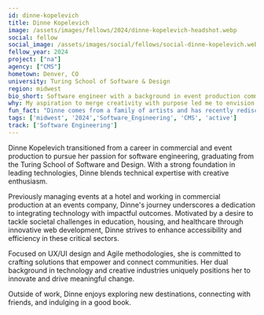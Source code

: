 ```yaml
---
id: dinne-kopelevich
title: Dinne Kopelevich
image: /assets/images/fellows/2024/dinne-kopelevich-headshot.webp
social: fellow
social_image: /assets/images/social/fellows/social-dinne-kopelevich.webp
fellow_year: 2024
project: ["na"]
agency: ["CMS"]
hometown: Denver, CO
university: Turing School of Software & Design
region: midwest
bio_short: Software engineer with a background in event production committed to crafting solutions that empower and connect communities
why: My aspiration to merge creativity with purpose led me to envision an app that blends immersive learning experiences with educational content, tailored for adults seeking continuous personal and professional growth. Joining USDC represents a compelling opportunity to unite my passions for web development and community service. Through technology, I aim to contribute innovative solutions addressing pressing societal challenges.
fun_fact: "Dinne comes from a family of artists and has recently rediscovered her passion for creating through various media. It's a deeply fulfilling way for her to connect with others and express herself."
tags: ['midwest', '2024','Software_Engineering', 'CMS', 'active']
track: ['Software Engineering']
---
```


Dinne Kopelevich transitioned from a career in commercial and event production to pursue her passion for software engineering, graduating from the Turing School of Software and Design. With a strong foundation in leading technologies, Dinne blends technical expertise with creative enthusiasm.

Previously managing events at a hotel and working in commercial production at an events company, Dinne's journey underscores a dedication to integrating technology with impactful outcomes. Motivated by a desire to tackle societal challenges in education, housing, and healthcare through innovative web development, Dinne strives to enhance accessibility and efficiency in these critical sectors.

Focused on UX/UI design and Agile methodologies, she is committed to crafting solutions that empower and connect communities. Her dual background in technology and creative industries uniquely positions her to innovate and drive meaningful change.

Outside of work, Dinne enjoys exploring new destinations, connecting with friends, and indulging in a good book.
